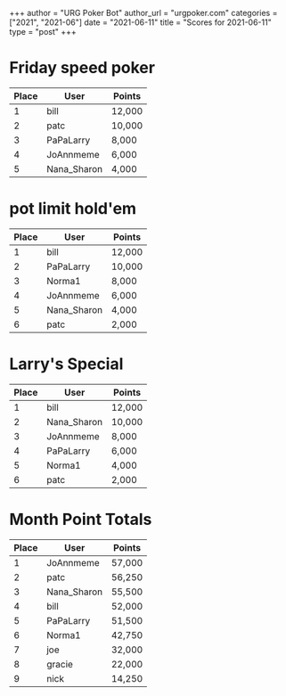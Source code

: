 +++
author = "URG Poker Bot"
author_url = "urgpoker.com"
categories = ["2021", "2021-06"]
date = "2021-06-11"
title = "Scores for 2021-06-11"
type = "post"
+++
# Friday speed poker

| Place | User | Points |
|-------|------|--------|
| 1 | bill | 12,000 |
| 2 | patc | 10,000 |
| 3 | PaPaLarry | 8,000 |
| 4 | JoAnnmeme | 6,000 |
| 5 | Nana_Sharon | 4,000 |

# pot limit hold'em

| Place | User | Points |
|-------|------|--------|
| 1 | bill | 12,000 |
| 2 | PaPaLarry | 10,000 |
| 3 | Norma1 | 8,000 |
| 4 | JoAnnmeme | 6,000 |
| 5 | Nana_Sharon | 4,000 |
| 6 | patc | 2,000 |

# Larry's Special

| Place | User | Points |
|-------|------|--------|
| 1 | bill | 12,000 |
| 2 | Nana_Sharon | 10,000 |
| 3 | JoAnnmeme | 8,000 |
| 4 | PaPaLarry | 6,000 |
| 5 | Norma1 | 4,000 |
| 6 | patc | 2,000 |

# Month Point Totals

| Place | User | Points |
|-------|------|--------|
| 1 | JoAnnmeme | 57,000 |
| 2 | patc | 56,250 |
| 3 | Nana_Sharon | 55,500 |
| 4 | bill | 52,000 |
| 5 | PaPaLarry | 51,500 |
| 6 | Norma1 | 42,750 |
| 7 | joe | 32,000 |
| 8 | gracie | 22,000 |
| 9 | nick | 14,250 |
